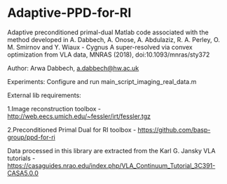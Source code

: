 # Adaptive-PPD-for-RI
Adaptive preconditioned primal-dual Matlab code associated with the method developed in A. Dabbech, A. Onose, A. Abdulaziz, R. A. Perley, O. M. Smirnov and Y. Wiaux - Cygnus A super-resolved via convex optimization from VLA data, MNRAS (2018), doi:10.1093/mnras/sty372

Author: Arwa Dabbech, a.dabbech@hw.ac.uk

Experiments: Configure and run main_script_imaging_real_data.m

External lib requirements:

1.Image reconstruction toolbox - http://web.eecs.umich.edu/~fessler/irt/fessler.tgz

2.Preconditioned Primal Dual for RI toolbox - https://github.com/basp-group/ppd-for-ri

Data processed in this library are extracted from the Karl G. Jansky VLA tutorials -https://casaguides.nrao.edu/index.php/VLA_Continuum_Tutorial_3C391-CASA5.0.0
